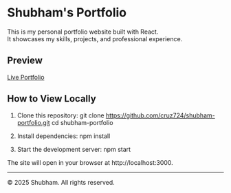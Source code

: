 # Shubham's Portfolio

This is my personal portfolio website built with React.  
It showcases my skills, projects, and professional experience.

## Preview

[Live Portfolio](https://cruz724.github.io/shubham-portfolio)

## How to View Locally

1. Clone this repository:
git clone https://github.com/cruz724/shubham-portfolio.git
cd shubham-portfolio

2. Install dependencies:
npm install

3. Start the development server:
npm start

The site will open in your browser at http://localhost:3000.

---

© 2025 Shubham. All rights reserved.
